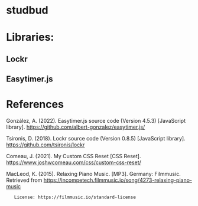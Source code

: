 # studbud

# Libraries:

## Lockr
## Easytimer.js


# References
González, A. (2022). Easytimer.js source code (Version 4.5.3) [JavaScript library]. https://github.com/albert-gonzalez/easytimer.js/

Tsironis, D. (2018). Lockr source code (Version 0.8.5) [JavaScript library]. https://github.com/tsironis/lockr

Comeau, J. (2021). My Custom CSS Reset [CSS Reset]. https://www.joshwcomeau.com/css/custom-css-reset/

MacLeod, K. (2015). Relaxing Piano Music. [MP3]. Germany: Filmmusic. Retrieved from https://incompetech.filmmusic.io/song/4273-relaxing-piano-music

       License: https://filmmusic.io/standard-license